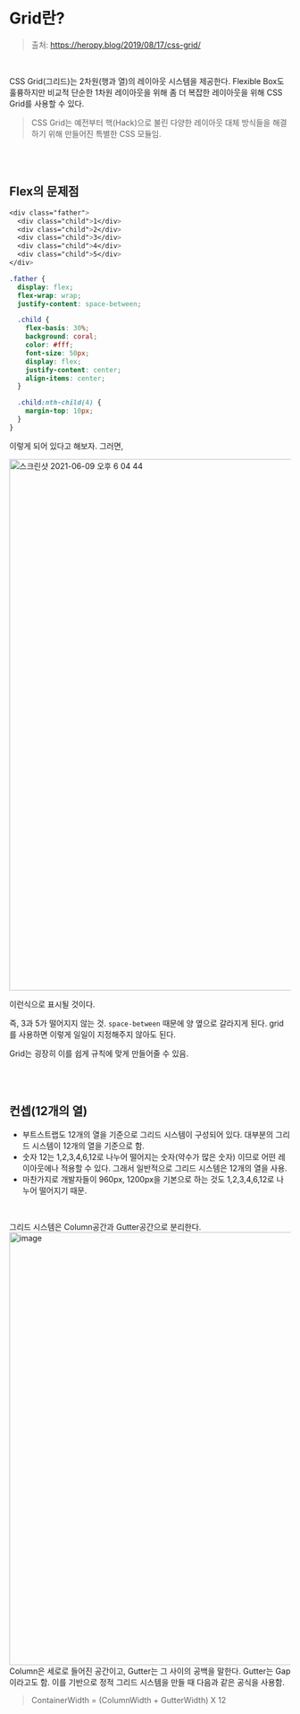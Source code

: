 # Grid란?

> 출처: https://heropy.blog/2019/08/17/css-grid/

<br/>

CSS Grid(그리드)는 2차원(행과 열)의 레이아웃 시스템을 제공한다. Flexible Box도 훌륭하지만 비교적 단순한 1차원 레이아웃을 위해 좀 더 복잡한 레이아웃을 위해 CSS Grid를 사용할 수 있다.

> CSS Grid는 예전부터 핵(Hack)으로 불린 다양한 레이아웃 대체 방식들을 해결하기 위해 만들어진 특별한 CSS 모듈임.

<br/>
<br/>

## Flex의 문제점

```scss
<div class="father">
  <div class="child">1</div>
  <div class="child">2</div>
  <div class="child">3</div>
  <div class="child">4</div>
  <div class="child">5</div>
</div>

.father {
  display: flex;
  flex-wrap: wrap;
  justify-content: space-between;

  .child {
    flex-basis: 30%;
    background: coral;
    color: #fff;
    font-size: 50px;
    display: flex;
    justify-content: center;
    align-items: center;
  }

  .child:nth-child(4) {
    margin-top: 10px;
  }
}
```

이렇게 되어 있다고 해보자. 그러면,

<img width="950" alt="스크린샷 2021-06-09 오후 6 04 44" src="https://user-images.githubusercontent.com/59427983/121326133-3abc0f00-c94d-11eb-959c-34dc69755fed.png">

이런식으로 표시될 것이다.

즉, 3과 5가 떨어지지 않는 것. `space-between` 때문에 양 옆으로 갈라지게 된다. grid를 사용하면 이렇게 일일이 지정해주지 않아도 된다.

Grid는 굉장히 이를 쉽게 규칙에 맞게 만들어줄 수 있음.

<br/>
<br/>

## 컨셉(12개의 열)

- 부트스트랩도 12개의 열을 기준으로 그리드 시스템이 구성되어 있다. 대부분의 그리드 시스템이 12개의 열을 기준으로 함.
- 숫자 12는 1,2,3,4,6,12로 나누어 떨어지는 숫자(약수가 많은 숫자) 이므로 어떤 레이아웃에나 적용할 수 있다. 그래서 일반적으로 그리드 시스템은 12개의 열을 사용.
- 마찬가지로 개발자들이 960px, 1200px을 기본으로 하는 것도 1,2,3,4,6,12로 나누어 떨어지기 때문.

<br/>

그리드 시스템은 Column공간과 Gutter공간으로 분리한다.
<img width="774" alt="image" src="https://user-images.githubusercontent.com/59427983/210130103-4df35fa2-ab9b-4fd9-a177-ec3a75e0e0c3.png">
Column은 세로로 들어진 공간이고, Gutter는 그 사이의 공백을 말한다. Gutter는 Gap이라고도 함.
이를 기반으로 정적 그리드 시스템을 만들 때 다음과 같은 공식을 사용함.

> ContainerWidth = (ColumnWidth + GutterWidth) X 12

